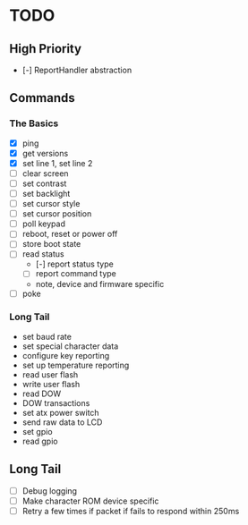 # TODO

## High Priority

- [-] ReportHandler abstraction

## Commands

### The Basics

- [x] ping
- [x] get versions
- [x] set line 1, set line 2
- [ ] clear screen
- [ ] set contrast
- [ ] set backlight
- [ ] set cursor style
- [ ] set cursor position
- [ ] poll keypad
- [ ] reboot, reset or power off
- [ ] store boot state
- [ ] read status
  - [-] report status type
  - [ ] report command type
  - note, device and firmware specific
- [ ] poke

### Long Tail

- set baud rate
- set special character data
- configure key reporting
- set up temperature reporting
- read user flash
- write user flash
- read DOW
- DOW transactions
- set atx power switch
- send raw data to LCD
- set gpio
- read gpio

## Long Tail

- [ ] Debug logging
- [ ] Make character ROM device specific
- [ ] Retry a few times if packet if fails to respond within 250ms
